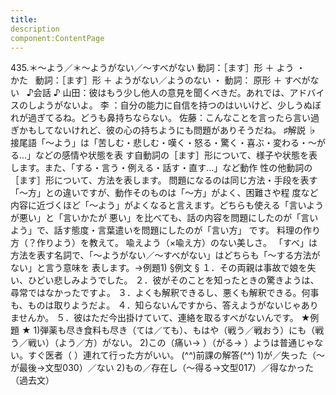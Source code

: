 ```yaml
---
title:
description
component:ContentPage
---
```



435.＊～よう／＊～ようがない／～すべがない
動詞：［ます］形 ＋ よう ・
    かた  
動詞：［ます］形 ＋ ようがない／ようのない ・
動詞： 原形 ＋ すべがない  
♪会話 ♪
山田：彼はもう少し他人の意見を聞くべきだ。あれでは、アドバイスのしようがないよ。
李 ：自分の能力に自信を持つのはいいけど、少しうぬぼれが過ぎてるね。どうも鼻持ちならない。 佐藤：こんなことを言ったら言い過ぎかもしてないけれど、彼の心の持ちようにも問題がありそうだね。
♯解説 ♭
接尾語「～よう」は「苦しむ・悲しむ・嘆く・怒る・驚く・喜ぶ・変わる・～がる…」などの感情や状態を表 す自動詞の［ます］形について、様子や状態を表します。また、「する・言う・例える・話す・直す…」など動作 性の他動詞の［ます］形について、方法を表します。
問題になるのは同じ方法・手段を表す「～方」との違いですが、動作そのものは「～方」がよく、困難さや程 度など内容に近づくほど「～よう」がよくなると言えます。どちらも使える「言いようが悪い」と「言いかたが 悪い」を比べても、話の内容を問題にしたのが「言いよう」で、話す態度・言葉遣いを問題にしたのが「言い方」 です。
料理の作り方（？作りよう）を教えて。 喩えよう（×喩え方）のない美しさ。
「すべ」は方法を表す名詞で、「～ようがない／～すべがない」はどちらも「～する方法がない」と言う意味を 表します。→例題1)
§例文 §
１．その両親は事故で娘を失い、ひどい悲しみようでした。
２．彼がそのことを知ったときの驚きようは、尋常ではなかったですよ。
３．よくも解釈できるし、悪くも解釈できる。何事も、ものは取りようだよ。
４．知らないんですから、答えようがないじゃありませんか。
５．彼はただ今出掛けていて、連絡を取るすべがないんです。
★例題 ★
1)弾薬も尽き食料も尽き（ては／ても）、もはや（戦う／戦おう）にも（戦う／戦い）（よう／方）がない。
2)この（痛い→ ）（がる→ ）ようは普通じゃない。すぐ医者（ ）連れて行った方がいい。
(^^)前課の解答(^^)
1)が／失った（～が最後→文型030）／ない
2)もの／存在し（～得る→文型017）／得なかった（過去文）
